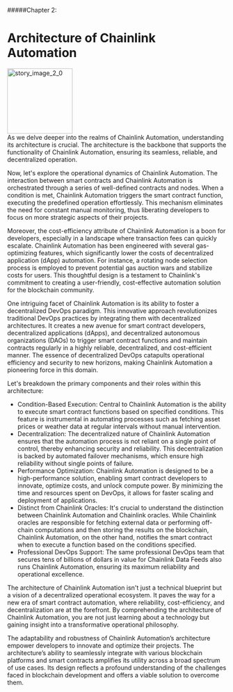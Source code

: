 #####Chapter 2:

# Architecture of Chainlink Automation

<ContentWrapp>
  <div class="imgContainer">
    <img alt="story_image_2_0" src="/images/chapter/man.svg" width="150px" height="150px">
  </div>

  <div class="itemsContainer">
    <div class="item-text">
     As we delve deeper into the realms of Chainlink Automation, understanding its architecture is crucial. The architecture is the backbone that supports the functionality of Chainlink Automation, ensuring its seamless, reliable, and decentralized operation.
    </div>
  </div>
</ContentWrapp>

Now, let's explore the operational dynamics of Chainlink Automation. The interaction between smart contracts and Chainlink Automation is orchestrated through a series of well-defined contracts and nodes. When a condition is met, Chainlink Automation triggers the smart contract function, executing the predefined operation effortlessly. This mechanism eliminates the need for constant manual monitoring, thus liberating developers to focus on more strategic aspects of their projects.

Moreover, the cost-efficiency attribute of Chainlink Automation is a boon for developers, especially in a landscape where transaction fees can quickly escalate. Chainlink Automation has been engineered with several gas-optimizing features, which significantly lower the costs of decentralized application (dApp) automation. For instance, a rotating node selection process is employed to prevent potential gas auction wars and stabilize costs for users. This thoughtful design is a testament to Chainlink's commitment to creating a user-friendly, cost-effective automation solution for the blockchain community.

One intriguing facet of Chainlink Automation is its ability to foster a decentralized DevOps paradigm. This innovative approach revolutionizes traditional DevOps practices by integrating them with decentralized architectures. It creates a new avenue for smart contract developers, decentralized applications (dApps), and decentralized autonomous organizations (DAOs) to trigger smart contract functions and maintain contracts regularly in a highly reliable, decentralized, and cost-efficient manner. The essence of decentralized DevOps catapults operational efficiency and security to new horizons, making Chainlink Automation a pioneering force in this domain.

Let's breakdown the primary components and their roles within this architecture:

- Condition-Based Execution: Central to Chainlink Automation is the ability to execute smart contract functions based on specified conditions. This feature is instrumental in automating processes such as fetching asset prices or weather data at regular intervals without manual intervention.
- Decentralization: The decentralized nature of Chainlink Automation ensures that the automation process is not reliant on a single point of control, thereby enhancing security and reliability. This decentralization is backed by automated failover mechanisms, which ensure high reliability without single points of failure.
- Performance Optimization: Chainlink Automation is designed to be a high-performance solution, enabling smart contract developers to innovate, optimize costs, and unlock compute power. By minimizing the time and resources spent on DevOps, it allows for faster scaling and deployment of applications.
- Distinct from Chainlink Oracles: It's crucial to understand the distinction between Chainlink Automation and Chainlink oracles. While Chainlink oracles are responsible for fetching external data or performing off-chain computations and then storing the results on the blockchain, Chainlink Automation, on the other hand, notifies the smart contract when to execute a function based on the conditions specified.
- Professional DevOps Support: The same professional DevOps team that secures tens of billions of dollars in value for Chainlink Data Feeds also runs Chainlink Automation, ensuring its maximum reliability and operational excellence.

The architecture of Chainlink Automation isn't just a technical blueprint but a vision of a decentralized operational ecosystem. It paves the way for a new era of smart contract automation, where reliability, cost-efficiency, and decentralization are at the forefront. By comprehending the architecture of Chainlink Automation, you are not just learning about a technology but gaining insight into a transformative operational philosophy.

The adaptability and robustness of Chainlink Automation’s architecture empower developers to innovate and optimize their projects. The architecture’s ability to seamlessly integrate with various blockchain platforms and smart contracts amplifies its utility across a broad spectrum of use cases. Its design reflects a profound understanding of the challenges faced in blockchain development and offers a viable solution to overcome them.
